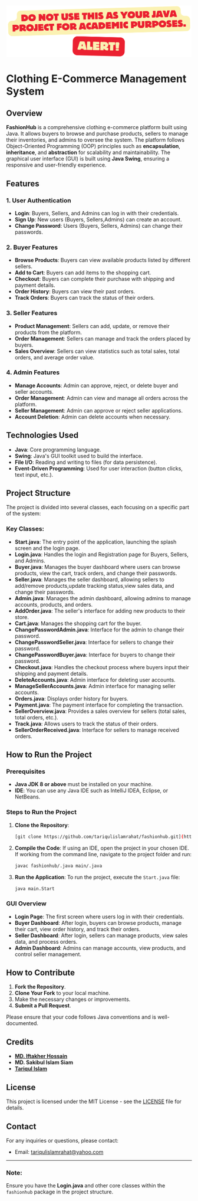 ![FashionHub Cover](cover.png)


# Clothing E-Commerce Management System

## Overview
**FashionHub** is a comprehensive clothing e-commerce platform built using Java. It allows buyers to browse and purchase products, sellers to manage their inventories, and admins to oversee the system. The platform follows Object-Oriented Programming (OOP) principles such as **encapsulation**, **inheritance**, and **abstraction** for scalability and maintainability. The graphical user interface (GUI) is built using **Java Swing**, ensuring a responsive and user-friendly experience.

## Features

### 1. **User Authentication**
   - **Login**: Buyers, Sellers, and Admins can log in with their credentials.
   - **Sign Up**: New users (Buyers, Sellers,Admins) can create an account.
   - **Change Password**: Users (Buyers, Sellers, Admins) can change their passwords.

### 2. **Buyer Features**
   - **Browse Products**: Buyers can view available products listed by different sellers.
   - **Add to Cart**: Buyers can add items to the shopping cart.
   - **Checkout**: Buyers can complete their purchase with shipping and payment details.
   - **Order History**: Buyers can view their past orders.
   - **Track Orders**: Buyers can track the status of their orders.

### 3. **Seller Features**
   - **Product Management**: Sellers can add, update, or remove their products from the platform.
   - **Order Management**: Sellers can manage and track the orders placed by buyers.
   - **Sales Overview**: Sellers can view statistics such as total sales, total orders, and average order value.

### 4. **Admin Features**
   - **Manage Accounts**: Admin can approve, reject, or delete buyer and seller accounts.
   - **Order Management**: Admin can view and manage all orders across the platform.
   - **Seller Management**: Admin can approve or reject seller applications.
   - **Account Deletion**: Admin can delete accounts when necessary.

## Technologies Used
- **Java**: Core programming language.
- **Swing**: Java's GUI toolkit used to build the interface.
- **File I/O**: Reading and writing to files (for data persistence).
- **Event-Driven Programming**: Used for user interaction (button clicks, text input, etc.).

## Project Structure
The project is divided into several classes, each focusing on a specific part of the system:

### Key Classes:
- **Start.java**: The entry point of the application, launching the splash screen and the login page.
- **Login.java**: Handles the login and Registration page for Buyers, Sellers, and Admins.
- **Buyer.java**: Manages the buyer dashboard where users can browse products, view the cart, track orders, and change their passwords.
- **Seller.java**: Manages the seller dashboard, allowing sellers to add/remove products,update tracking status,view sales data, and change their passwords.
- **Admin.java**: Manages the admin dashboard, allowing admins to manage accounts, products, and orders.
- **AddOrder.java**: The seller's interface for adding new products to their store.
- **Cart.java**: Manages the shopping cart for the buyer.
- **ChangePasswordAdmin.java**: Interface for the admin to change their password.
- **ChangePasswordSeller.java**: Interface for sellers to change their password.
- **ChangePasswordBuyer.java**: Interface for buyers to change their password.
- **Checkout.java**: Handles the checkout process where buyers input their shipping and payment details.
- **DeleteAccounts.java**: Admin interface for deleting user accounts.
- **ManageSellerAccounts.java**: Admin interface for managing seller accounts.
- **Orders.java**: Displays order history for buyers.
- **Payment.java**: The payment interface for completing the transaction.
- **SellerOverview.java**: Provides a sales overview for sellers (total sales, total orders, etc.).
- **Track.java**: Allows users to track the status of their orders.
- **SellerOrderReceived.java**: Interface for sellers to manage received orders.

## How to Run the Project

### Prerequisites
- **Java JDK 8 or above** must be installed on your machine.
- **IDE**: You can use any Java IDE such as IntelliJ IDEA, Eclipse, or NetBeans.

### Steps to Run the Project
1. **Clone the Repository**:
   ```bash
   [git clone https://github.com/tariqulislamrahat/fashionhub.git](https://github.com/tariqulislamrahat/java_project.git]
   ```

2. **Compile the Code**:
   If using an IDE, open the project in your chosen IDE. If working from the command line, navigate to the project folder and run:
   ```bash
   javac fashionhub/.java main/.java
   ```

3. **Run the Application**:
   To run the project, execute the `Start.java` file:
   ```bash
   java main.Start
   ```

### GUI Overview
- **Login Page**: The first screen where users log in with their credentials.
- **Buyer Dashboard**: After login, buyers can browse products, manage their cart, view order history, and track their orders.
- **Seller Dashboard**: After login, sellers can manage products, view sales data, and process orders.
- **Admin Dashboard**: Admins can manage accounts, view products, and control seller management.

## How to Contribute
1. **Fork the Repository**.
2. **Clone Your Fork** to your local machine.
3. Make the necessary changes or improvements.
4. **Submit a Pull Request**.

Please ensure that your code follows Java conventions and is well-documented.

## Credits
- [**MD. Iftakher Hossain**](https://github.com/IftakherEmon)
- **MD. Sakibul Islam Siam**
- [**Tariqul Islam**](https://github.com/tariqulislamrahat)

## License
This project is licensed under the MIT License - see the [LICENSE](LICENSE) file for details.

## Contact
For any inquiries or questions, please contact:
- Email: tariqulislamrahat@yahoo.com

---

### **Note**: 
Ensure you have the **Login.java** and other core classes within the `fashionhub` package in the project structure.
